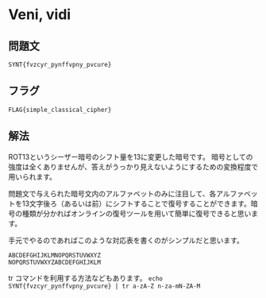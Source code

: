 # Veni, vidi

## 問題文
`SYNT{fvzcyr_pynffvpny_pvcure}`

## フラグ
`FLAG{simple_classical_cipher}`

## 解法
ROT13というシーザー暗号のシフト量を13に変更した暗号です。
暗号としての強度は全くありませんが、答えがうっかり見えないようにするための変換程度で用いられます。

問題文で与えられた暗号文内のアルファベットのみに注目して、各アルファベットを13文字後ろ（あるいは前）にシフトすることで復号することができます。暗号の種類が分かればオンラインの復号ツールを用いて簡単に復号できると思います。

手元でやるのであればこのような対応表を書くのがシンプルだと思います。
```
ABCDEFGHIJKLMNOPQRSTUVWXYZ
NOPQRSTUVWXYZABCDEFGHIJKLM
```

tr コマンドを利用する方法などもあります。
`echo SYNT{fvzcyr_pynffvpny_pvcure} | tr a-zA-Z n-za-mN-ZA-M`




